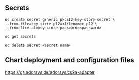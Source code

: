## Secrets

    oc create secret generic pkcs12-key-store-secret \
    --from-file=key-store.p12=<filename>.p12 \
    --from-literal=key-store-password=<password>

    oc get secrets
    
    oc delete secret <secret name>

## Chart deployment and configuration files
https://git.adorsys.de/adorsys/xs2a-adapter
